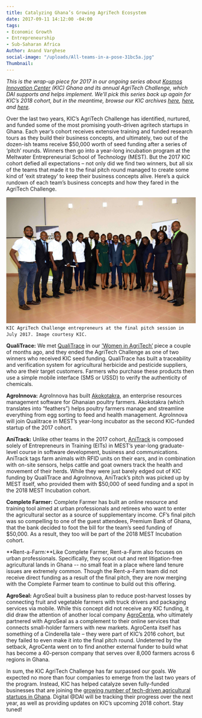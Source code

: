 ```yaml
---
title: Catalyzing Ghana’s Growing AgriTech Ecosystem
date: 2017-09-11 14:12:00 -04:00
tags:
- Economic Growth
- Entrepreneurship
- Sub-Saharan Africa
Author: Anand Varghese
social-image: "/uploads/All-teams-in-a-pose-31bc5a.jpg"
Thumbnail: 
---
```


*This is the wrap-up piece for 2017 in our ongoing series about [Kosmos Innovation Center](http://www.kosmosinnovationcenter.com/) (KIC) Ghana and its annual AgriTech Challenge, which DAI supports and helps implement. We’ll pick this series back up again for KIC’s 2018 cohort, but in the meantime, browse our KIC archives [here](https://dai-global-digital.com/women-in-agritech-profiles-from-ghana.html), [here](https://dai-global-digital.com/ict-in-the-agricultural-sector-business-concepts-from-ghanaian-youth.html), and [here](https://dai-global-digital.com/ghana-agritech-exchange.html).* 

Over the last two years, KIC’s AgriTech Challenge has identified, nurtured, and funded some of the most promising youth-driven agritech startups in Ghana. Each year’s cohort receives extensive training and funded research tours as they build their business concepts, and ultimately, two out of the dozen-ish teams receive $50,000 worth of seed funding after a series of ‘pitch’ rounds. Winners then go into a year-long incubation program at the Meltwater Entrepreneurial School of Technology (MEST).  But the 2017 KIC cohort defied all expectations – not only did we find two winners, but all six of the teams that made it to the final pitch round managed to create some kind of ‘exit strategy’ to keep their business concepts alive. Here’s a quick rundown of each team’s business concepts and how they fared in the AgriTech Challenge. 

![All-teams-in-a-pose-31bc5a.jpg](/uploads/All-teams-in-a-pose-31bc5a.jpg)
`KIC AgriTech Challenge entrepreneurs at the final pitch session in July 2017. Image courtesy KIC.`

<!--more-->

**QualiTrace:** We met [QualiTrace](https://www.facebook.com/QualiTrace/) in our ['Women in AgriTech’](https://dai-global-digital.com/women-in-agritech-profiles-from-ghana.html) piece a couple of months ago, and they ended the AgriTech Challenge as one of two winners who received KIC seed funding. QualiTrace has built a traceability and verification system for agricultural herbicide and pesticide suppliers, who are their target customers. Farmers who purchase these products then use a simple mobile interface (SMS or USSD) to verify the authenticity of chemicals.  

**AgroInnova:** AgroInnova has built [Akokotakra](http://akokotakra.com/app), an enterprise resources management software for Ghanaian poultry farmers. Akokotakra (which translates into “feathers”) helps poultry farmers manage and streamline everything from egg sorting to feed and health management. AgroInnova will join Qualitrace in MEST’s year-long incubator as the second KIC-funded startup of the 2017 cohort. 

**AniTrack:** Unlike other teams in the 2017 cohort, [AniTrack](http://anitrackgh.com/) is composed solely of Entrepreneurs in Training (EITs) in MEST’s year-long graduate-level course in software development, business and communications. AniTrack tags farm animals with RFID units on their ears, and in combination with on-site sensors, helps cattle and goat owners track the health and movement of their herds. While they were just barely edged out of KIC funding by QualiTrace and AgroInnova, AniTrack’s pitch was picked up by MEST itself, who provided them with $50,000 of seed funding and a spot in the 2018 MEST Incubation cohort. 

**Complete Farmer:** Complete Farmer has built an online resource and training tool aimed at urban professionals and retirees who want to enter the agricultural sector as a source of supplementary income. CF’s final pitch was so compelling to one of the guest attendees, Premium Bank of Ghana, that the bank decided to foot the bill for the team’s seed funding of $50,000. As a result, they too will be part of the 2018 MEST Incubation cohort. 

**Rent-a-Farm:**Like Complete Farmer, Rent-a-Farm also focuses on urban professionals. Specifically, they scout out and rent litigation-free agricultural lands in Ghana -- no small feat in a place where land tenure issues are extremely common. Though the Rent-a-Farm team did not receive direct funding as a result of the final pitch, they are now merging with the Complete Farmer team to continue to build out this offering. 

**AgroSeal:** AgroSeal built a business plan to reduce post-harvest losses by connecting fruit and vegetable farmers with truck drivers and packaging services via mobile. While this concept did not receive any KIC funding, it did draw the attention of another local company [AgroCenta](https://agrocenta.com/), who ultimately partnered with AgroSeal as a complement to their online services that connects small-holder farmers with new markets. AgroCenta itself has something of a Cinderella tale – they were part of KIC’s 2016 cohort, but they failed to even make it into the final pitch round. Undeterred by the setback, AgroCenta went on to find another external funder to build what has become a 40-person company that serves over 8,000 farmers across 6 regions in Ghana. 

In sum, the KIC AgriTech Challenge has far surpassed our goals.  We expected no more than four companies to emerge from the last two years of the program. Instead, KIC has helped catalyze seven fully-funded businesses that are joining the [growing number of tech-driven agricultural startups in Ghana](https://qz.com/1022969/farmers-are-the-secret-ingredient-for-ghanas-most-innovative-startups/). Digital @DAI will be tracking their progress over the next year, as well as providing updates on KIC’s upcoming 2018 cohort. Stay tuned!
